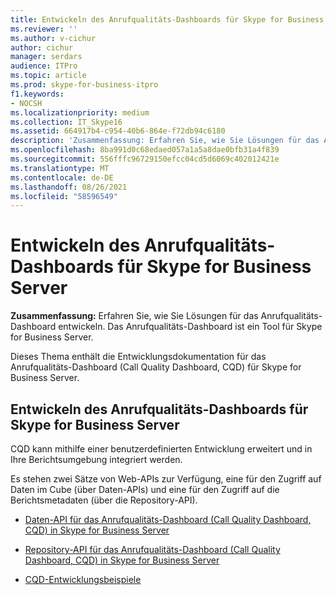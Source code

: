 ```yaml
---
title: Entwickeln des Anrufqualitäts-Dashboards für Skype for Business Server
ms.reviewer: ''
ms.author: v-cichur
author: cichur
manager: serdars
audience: ITPro
ms.topic: article
ms.prod: skype-for-business-itpro
f1.keywords:
- NOCSH
ms.localizationpriority: medium
ms.collection: IT_Skype16
ms.assetid: 664917b4-c954-40b6-864e-f72db94c6180
description: 'Zusammenfassung: Erfahren Sie, wie Sie Lösungen für das Anrufqualitäts-Dashboard entwickeln. Das Anrufqualitäts-Dashboard ist ein Tool für Skype for Business Server.'
ms.openlocfilehash: 8ba991d0c68edaed057a1a5a8dae0bfb31a4f839
ms.sourcegitcommit: 556fffc96729150efcc04cd5d6069c402012421e
ms.translationtype: MT
ms.contentlocale: de-DE
ms.lasthandoff: 08/26/2021
ms.locfileid: "58596549"
---
```

# <a name="develop-call-quality-dashboard-for-skype-for-business-server"></a>Entwickeln des Anrufqualitäts-Dashboards für Skype for Business Server
 
**Zusammenfassung:** Erfahren Sie, wie Sie Lösungen für das Anrufqualitäts-Dashboard entwickeln. Das Anrufqualitäts-Dashboard ist ein Tool für Skype for Business Server.
  
Dieses Thema enthält die Entwicklungsdokumentation für das Anrufqualitäts-Dashboard (Call Quality Dashboard, CQD) für Skype for Business Server.
  
## <a name="develop-call-quality-dashboard-for-skype-for-business-server"></a>Entwickeln des Anrufqualitäts-Dashboards für Skype for Business Server

CQD kann mithilfe einer benutzerdefinierten Entwicklung erweitert und in Ihre Berichtsumgebung integriert werden. 
  
Es stehen zwei Sätze von Web-APIs zur Verfügung, eine für den Zugriff auf Daten im Cube (über Daten-APIs) und eine für den Zugriff auf die Berichtsmetadaten (über die Repository-API). 
  
- [Daten-API für das Anrufqualitäts-Dashboard (Call Quality Dashboard, CQD) in Skype for Business Server](data-api.md)
    
- [Repository-API für das Anrufqualitäts-Dashboard (Call Quality Dashboard, CQD) in Skype for Business Server](repository-api.md)
    
- [CQD-Entwicklungsbeispiele](cqd-development-samples.md)
    

